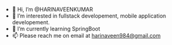 - 👋 Hi, I’m @HARINAVEENKUMAR
- 👀 I’m interested in fullstack developement, mobile application developement.
- 🌱 I’m currently learning SpringBoot
- 📫 Please reach me on email at harinaveen984@gmail.com

<!---
HARINAVEENKUMAR/HARINAVEENKUMAR is a ✨ special ✨ repository because its `README.md` (this file) appears on your GitHub profile.
You can click the Preview link to take a look at your changes.
--->
